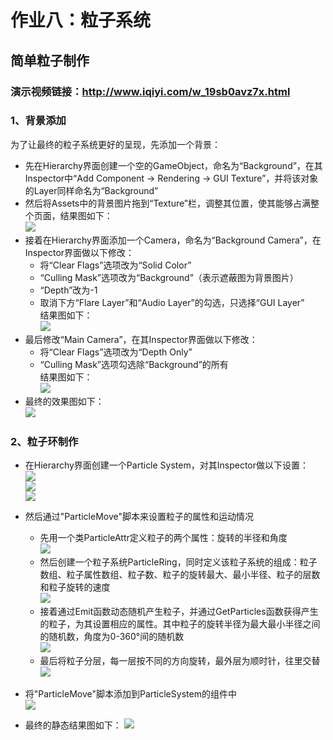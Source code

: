 # 作业八：粒子系统  
## 简单粒子制作  
### 演示视频链接：http://www.iqiyi.com/w_19sb0avz7x.html  
### 1、背景添加  
为了让最终的粒子系统更好的呈现，先添加一个背景：
- 先在Hierarchy界面创建一个空的GameObject，命名为“Background”，在其Inspector中“Add Component -> Rendering -> GUI Texture”，并将该对象的Layer同样命名为“Background”  
- 然后将Assets中的背景图片拖到“Texture”栏，调整其位置，使其能够占满整个页面，结果图如下：  
![](images/bc1.png)  
- 接着在Hierarchy界面添加一个Camera，命名为“Background Camera”，在Inspector界面做以下修改：
   - 将“Clear Flags”选项改为“Solid Color”  
   - “Culling Mask”选项改为“Background”（表示遮蔽图为背景图片）  
   - “Depth”改为-1  
   - 取消下方“Flare Layer”和“Audio Layer”的勾选，只选择“GUI Layer”  
结果图如下：  
![](images/bc2.png)  
- 最后修改“Main Camera”，在其Inspector界面做以下修改：
   - 将“Clear Flags”选项改为“Depth Only”  
   - “Culling Mask”选项勾选除“Background”的所有  
结果图如下：  
![](images/bc3.png)  
- 最终的效果图如下：  
![](images/bc0.png)  
  
  
### 2、粒子环制作  
- 在Hierarchy界面创建一个Particle System，对其Inspector做以下设置：  
![](images/ps0.png)  
![](images/ps1.png)  
![](images/ps2.png)  
  
- 然后通过"ParticleMove"脚本来设置粒子的属性和运动情况  
   - 先用一个类ParticleAttr定义粒子的两个属性：旋转的半径和角度  
   ![](images/move0.png)  
   - 然后创建一个粒子系统ParticleRing，同时定义该粒子系统的组成：粒子数组、粒子属性数组、粒子数、粒子的旋转最大、最小半径、粒子的层数和粒子旋转的速度  
   ![](images/move1.png)  
   - 接着通过Emit函数动态随机产生粒子，并通过GetParticles函数获得产生的粒子，为其设置相应的属性。其中粒子的旋转半径为最大最小半径之间的随机数，角度为0-360°间的随机数  
   ![](images/move2.png)  
   - 最后将粒子分层，每一层按不同的方向旋转，最外层为顺时针，往里交替  
   ![](images/move3.png)  

- 将"ParticleMove"脚本添加到ParticleSystem的组件中  
![](images/move4.png)  
  
- 最终的静态结果图如下：
![](images/move5.png)  